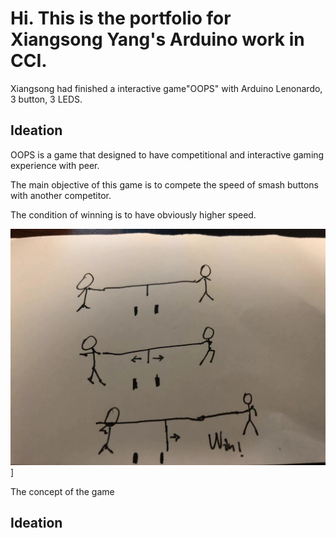 # Hi. This is the portfolio for Xiangsong Yang's Arduino work in CCI.

Xiangsong had finished a interactive game"OOPS" with Arduino Lenonardo, 3 button, 3 LEDS. 

## Ideation

OOPS is a game that designed to have competitional and interactive gaming experience with peer. 

The main objective of this game is to compete the speed of smash buttons with another competitor. 

The condition of winning is to have obviously higher speed. 

![alt text](images/idea.jpg)]

The concept of the game

## Ideation
